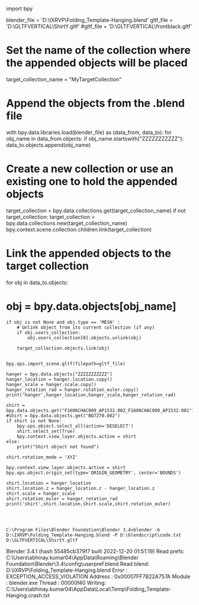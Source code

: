 import bpy


blender_file = 'D:\IXRVP\Folding_Template-Hanging.blend'
gltf_file = 'D:\GLTFVERTICAL\ShirtY.gltf'
#gltf_file = 'D:\GLTFVERTICAL\frontblack.gltf'


# Set the name of the collection where the appended objects will be placed
target_collection_name = "MyTargetCollection"

# Append the objects from the .blend file
with bpy.data.libraries.load(blender_file) as (data_from, data_to):
    for obj_name in data_from.objects:
        if obj_name.startswith("ZZZZZZZZZZZ"):
            data_to.objects.append(obj_name)

# Create a new collection or use an existing one to hold the appended objects
target_collection = bpy.data.collections.get(target_collection_name)
if not target_collection:
    target_collection = bpy.data.collections.new(target_collection_name)
    bpy.context.scene.collection.children.link(target_collection)

# Link the appended objects to the target collection
for obj in data_to.objects:
   # obj = bpy.data.objects[obj_name]
    if obj is not None and obj.type == 'MESH' :
        # Unlink object from its current collection (if any)
        if obj.users_collection:
            obj.users_collection[0].objects.unlink(obj)

        target_collection.objects.link(obj)


    bpy.ops.import_scene.gltf(filepath=gltf_file)
    
    hanger = bpy.data.objects["ZZZZZZZZZZZ"]
    hanger_location = hanger.location.copy()
    hanger_scale = hanger.scale.copy()
    hanger_rotation_rad = hanger.rotation_euler.copy()
    print('hanger',hanger_location,hanger_scale,hanger_rotation_rad)
    
    shirt = bpy.data.objects.get("F1606CHAC009_AP1532.002_F1606CHAC009_AP1532.001")
    #shirt = bpy.data.objects.get("BQ7270.002")
    if shirt is not None:
        bpy.ops.object.select_all(action='DESELECT')
        shirt.select_set(True)
        bpy.context.view_layer.objects.active = shirt
    else:
        print("Shirt object not found")
    
    shirt.rotation_mode = 'XYZ'
    
    bpy.context.view_layer.objects.active = shirt
    bpy.ops.object.origin_set(type='ORIGIN_GEOMETRY', center='BOUNDS')
    
    shirt.location = hanger_location
    shirt.location.z = hanger_location.z - hanger_location.z
    shirt.scale = hanger_scale
    shirt.rotation_euler = hanger_rotation_rad
    print('shirt',shirt.location,shirt.scale,shirt.rotation_euler)
    

   
    
    C:\Program Files\Blender Foundation\Blender 3.4>blender -b D:\IXRVP\Folding_Template-Hanging.blend -P D:\blendscript\code.txt D:\GLTFVERTICAL\ShirtY.gltf
Blender 3.4.1 (hash 55485cb379f7 built 2022-12-20 01:51:19)
Read prefs: C:\Users\abhinay.kumar04\AppData\Roaming\Blender Foundation\Blender\3.4\config\userpref.blend
Read blend: D:\IXRVP\Folding_Template-Hanging.blend
Error   : EXCEPTION_ACCESS_VIOLATION
Address : 0x00007FF7B22A757A
Module  : blender.exe
Thread  : 00000f40
Writing: C:\Users\abhinay.kumar04\AppData\Local\Temp\Folding_Template-Hanging.crash.txt

